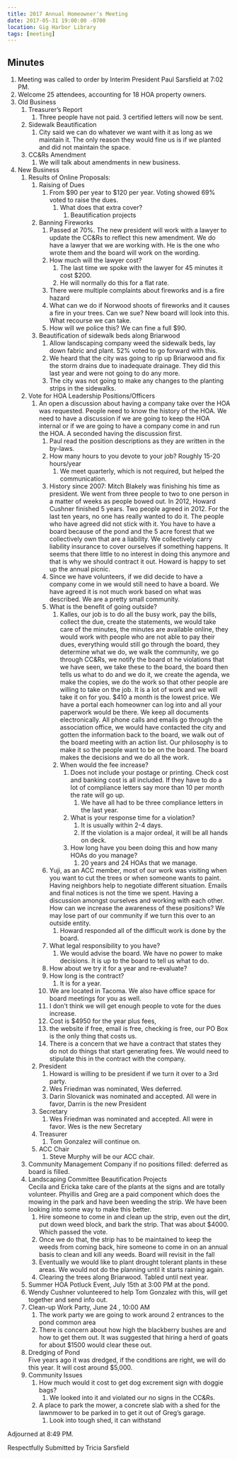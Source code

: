 ```yaml
---
title: 2017 Annual Homeowner's Meeting
date: 2017-05-31 19:00:00 -0700
location: Gig Harbor Library
tags: [meeting]
---
```


## Minutes

1. Meeting was called to order by Interim President Paul Sarsfield at 7:02 PM.
2. Welcome 25 attendees, accounting for 18 HOA property owners.
3. Old Business
    1. Treasurer’s Report
        1. Three people have not paid. 3 certified letters will now be sent.
    2. Sidewalk Beautification
        1. City said we can do whatever we want with it as long as we maintain it. The only reason they would fine us is if we planted and did not maintain the space.
    3. CC&Rs Amendment
        1. We will talk about amendments in new business.
4. New Business
    1. Results of Online Proposals:
        1. Raising of Dues
            1. From $90 per year to $120 per year. Voting showed 69% voted to raise the dues.
                1. What does that extra cover?
                    1. Beautification projects
        2. Banning Fireworks
            1. Passed at 70%. The new president will work with a lawyer to update the CC&Rs to reflect this new amendment. We do have a lawyer that we are working with. He is the one who wrote them and the board will work on the wording.
            2. How much will the lawyer cost?
                1. The last time we spoke with the lawyer for 45 minutes it cost $200.
                2. He will normally do this for a flat rate.
            3. There were multiple complaints about fireworks and is a fire hazard
            4. What can we do if Norwood shoots of fireworks and it causes a fire in your trees.
               Can we sue? New board will look into this. What recourse we can take.
            5. How will we police this? We can fine a full $90.
        3. Beautification of sidewalk beds along Briarwood
            1. Allow landscaping company weed the sidewalk beds, lay down fabric and plant. 52% voted to go forward with this.
            2. We heard that the city was going to rip up Briarwood and fix the storm drains due to inadequate drainage. They did this last year and were not going to do any more.
            3. The city was not going to make any changes to the planting strips in the sidewalks.
    2. Vote for HOA Leadership Positions/Officers
        1. An open a discussion about having a company take over the HOA was requested. People need to know the history of the HOA. We need to have a discussion if we are going to keep the HOA internal or if we are going to have a company come in and run the HOA. A seconded having the discussion first.
            1. Paul read the position descriptions as they are written in the by-laws.
            2. How many hours to you devote to your job? Roughly 15-20 hours/year
                1. We meet quarterly, which is not required, but helped the communication.
            3. History since 2007: Mitch Blakely was finishing his time as president. We went from three people to two to one person in a matter of weeks as people bowed out. In 2012, Howard Cushner finished 5 years. Two people agreed in 2012. For the last ten years, no one has really wanted to do it. The people who have agreed did not stick with it. You have to have a board because of the pond and the 5 acre forest that we collectively own that are a liability. We collectively carry liability insurance to cover ourselves if something happens. It seems that there little to no interest in doing this anymore and that is why we should contract it out. Howard is happy to set up the annual picnic.
            4. Since we have volunteers, if we did decide to have a company come in we would still need to have a board. We have agreed it is not much work based on what was described. We are a pretty small community.
            5. What is the benefit of going outside?
                1. Kalles, our job is to do all the busy work, pay the bills, collect the due, create the statements, we would take care of the minutes, the minutes are available online, they would work with people who are not able to pay their dues, everything would still go through the board, they determine what we do, we walk the community, we go through CC&Rs, we notify the board ot he violations that we have seen, we take these to the board, the board then tells us what to do and we do it, we create the agenda, we make the copies, we do the work so that other people are willing to take on the job. It is a lot of work and we will take it on for you. $410 a month is the lowest price. We have a portal each homeowner can log into and all your paperwork would be there. We keep all documents electronically. All phone calls and emails go through the association office, we would have contacted the city and gotten the information back to the board, we walk out of the board meeting with an action list. Our philosophy is to make it so the people want to be on the board. The board makes the decisions and we do all the work.
                2. When would the fee increase?
                    1. Does not include your postage or printing. Check cost and banking cost is all included. If they have to do a lot of compliance letters say more than 10 per month the rate will go up.
                        1. We have all had to be three compliance letters in the last year.
                    2. What is your response time for a violation?
                        1. It is usually within 2-4 days.
                        2. If the violation is a major ordeal, it will be all hands on deck.
                    2. How long have you been doing this and how many HOAs do you manage?
                        1. 20 years and 24 HOAs that we manage.
            6. Yuji, as an ACC member, most of our work was visiting when you want to cut the trees or when someone wants to paint. Having neighbors help to negotiate different situation. Emails and final notices is not the time we spent. Having a discussion amongst ourselves and working with each other. How can we increase the awareness of these positions? We may lose part of our community if we turn this over to an outside entity.
                1. Howard responded all of the difficult work is done by the board.
            7. What legal responsibility to you have?
                1. We would advise the board. We have no power to make decisions. It is up to the board to tell us what to do.
            8. How about we try it for a year and re-evaluate?
            9. How long is the contract?
                1. It is for a year.
            10. We are located in Tacoma. We also have office space for board meetings for you as well.
            11. I don’t think we will get enough people to vote for the dues increase.
            12. Cost is $4950 for the year plus fees,
            13. the website if free, email is free, checking is free, our PO Box is the only thing that costs us.
            14. There is a concern that we have a contract that states they do not do things that start generating fees. We would need to stipulate this in the contract with the company.
        2. President
            1. Howard is willing to be president if we turn it over to a 3rd party.
            2. Wes Friedman was nominated, Wes deferred.
            3. Darin Slovanick was nominated and accepted. All were in favor, Darrin is the new President
        3. Secretary
            1. Wes Friedman was nominated and accepted. All were in favor. Wes is the new Secretary
        4. Treasurer
            1. Tom Gonzalez will continue on.
        5. ACC Chair
            1. Steve Murphy will be our ACC chair.
    3. Community Management Company if no positions filled: deferred as board is filled.
    4. Landscaping Committee Beautification Projects  
       Cecila and Ericka take care of the plants at the signs and are totally volunteer. Phyillis and Greg are a paid component which does the mowing in the park and have been weeding the strip. We have been looking into some way to make this better.
        1. Hire someone to come in and clean up the strip, even out the dirt, put down weed block, and bark the strip. That was about $4000. Which passed the vote.
        2. Once we do that, the strip has to be maintained to keep the weeds from coming back, hire someone to come in on an annual basis to clean and kill any weeds. Board will revisit in the fall
        3. Eventually we would like to plant drought tolerant plants in these areas. We would not do the planning until it starts raining again.
        4. Clearing the trees along Briarwood. Tabled until next year.
    5. Summer HOA Potluck Event, July 15th at 3:00 PM at the pond.
    6. Wendy Cushner volunteered to help Tom Gonzalez with this, will get together and send info out.
    7. Clean-up Work Party, June 24 , 10:00 AM
        1. The work party we are going to work around 2 entrances to the pond common area
        2. There is concern about how high the blackberry bushes are and how to get them out. It was suggested that hiring a herd of goats for about $1500 would clear these out.
    8. Dredging of Pond  
       Five years ago it was dredged, if the conditions are right, we will do this year. It will cost around $5,000.
    9. Community Issues
        1. How much would it cost to get dog excrement sign with doggie bags?
            1. We looked into it and violated our no signs in the CC&Rs.
        2. A place to park the mower, a concrete slab with a shed for the lawnmower to be parked in to get it out of Greg’s garage.
            1. Look into tough shed, it can withstand

Adjourned at 8:49 PM.

Respectfully Submitted by Tricia Sarsfield

